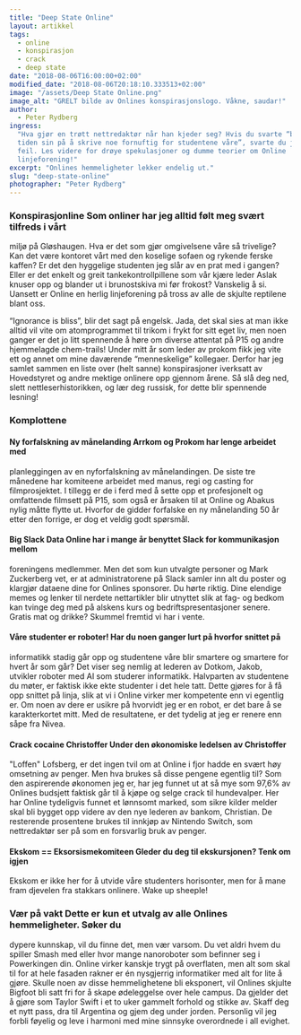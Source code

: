 ```yaml
---
title: "Deep State Online"
layout: artikkel
tags:
  - online
  - konspirasjon
  - crack
  - deep state
date: "2018-08-06T16:00:00+02:00"
modified_date: "2018-08-06T20:18:10.333513+02:00"
image: "/assets/Deep State Online.png"
image_alt: "GRELT bilde av Onlines konspirasjonslogo. Våkne, saudar!"
author:
  - Peter Rydberg
ingress:
  "Hva gjør en trøtt nettredaktør når han kjeder seg? Hvis du svarte “bruke
  tiden sin på å skrive noe fornuftig for studentene våre”, svarte du jaggu
  feil. Les videre for drøye spekulasjoner og dumme teorier om Online
  linjeforening!"
excerpt: "Onlines hemmeligheter lekker endelig ut."
slug: "deep-state-online"
photographer: "Peter Rydberg"
---
```


### Konspirasjonline Som onliner har jeg alltid følt meg svært tilfreds i vårt

miljø på Gløshaugen. Hva er det som gjør omgivelsene våre så trivelige? Kan det
være kontoret vårt med den koselige sofaen og rykende ferske kaffen? Er det den
hyggelige studenten jeg slår av en prat med i gangen? Eller er det enkelt og
greit tankekontrollpillene som vår kjære leder Aslak knuser opp og blander ut i
brunostskiva mi før frokost? Vanskelig å si. Uansett er Online en herlig
linjeforening på tross av alle de skjulte reptilene blant oss.

“Ignorance is bliss”, blir det sagt på engelsk. Jada, det skal sies at man ikke
alltid vil vite om atomprogrammet til trikom i frykt for sitt eget liv, men noen
ganger er det jo litt spennende å høre om diverse attentat på P15 og andre
hjemmelagde chem-trails! Under mitt år som leder av prokom fikk jeg vite ett og
annet om mine daværende “menneskelige” kollegaer. Derfor har jeg samlet sammen
en liste over (helt sanne) konspirasjoner iverksatt av Hovedstyret og andre
mektige onlinere opp gjennom årene. Så slå deg ned, slett nettleserhistorikken,
og lær deg russisk, for dette blir spennende lesning!

### Komplottene

#### Ny forfalskning av månelanding Arrkom og Prokom har lenge arbeidet med

planleggingen av en nyforfalskning av månelandingen. De siste tre månedene har
komiteene arbeidet med manus, regi og casting for filmprosjektet. I tillegg er
de i ferd med å sette opp et profesjonelt og omfattende filmsett på P15, som
også er årsaken til at Online og Abakus nylig måtte flytte ut. Hvorfor de gidder
forfalske en ny månelanding 50 år etter den forrige, er dog et veldig godt
spørsmål.

#### Big Slack Data Online har i mange år benyttet Slack for kommunikasjon mellom

foreningens medlemmer. Men det som kun utvalgte personer og Mark Zuckerberg vet,
er at administratorene på Slack samler inn alt du poster og klargjør dataene
dine for Onlines sponsorer. Du hørte riktig. Dine elendige memes og lenker til
nerdete nettartikler blir utnyttet slik at fag- og bedkom kan tvinge deg med på
alskens kurs og bedriftspresentasjoner senere. Gratis mat og drikke? Skummel
fremtid vi har i vente.

#### Våre studenter er roboter! Har du noen ganger lurt på hvorfor snittet på

informatikk stadig går opp og studentene våre blir smartere og smartere for
hvert år som går? Det viser seg nemlig at lederen av Dotkom, Jakob, utvikler
roboter med AI som studerer informatikk. Halvparten av studentene du møter, er
faktisk ikke ekte studenter i det hele tatt. Dette gjøres for å få opp snittet
på linja, slik at vi i Online virker mer kompetente enn vi egentlig er. Om noen
av dere er usikre på hvorvidt jeg er en robot, er det bare å se karakterkortet
mitt. Med de resultatene, er det tydelig at jeg er renere enn såpe fra Nivea.

#### Crack cocaine Christoffer Under den økonomiske ledelsen av Christoffer

"Loffen" Lofsberg, er det ingen tvil om at Online i fjor hadde en svært høy
omsetning av penger. Men hva brukes så disse pengene egentlig til? Som den
aspirerende økonomen jeg er, har jeg funnet ut at så mye som 97,6% av Onlines
budsjett faktisk går til å kjøpe og selge crack til hundevalper. Her har Online
tydeligvis funnet et lønnsomt marked, som sikre kilder melder skal bli bygget
opp videre av den nye lederen av bankom, Christian. De resterende prosentene
brukes til innkjøp av Nintendo Switch, som nettredaktør ser på som en forsvarlig
bruk av penger.

#### Ekskom == Eksorsismekomiteen Gleder du deg til ekskursjonen? Tenk om igjen

Ekskom er ikke her for å utvide våre studenters horisonter, men for å mane fram
djevelen fra stakkars onlinere. Wake up sheeple!

### Vær på vakt Dette er kun et utvalg av alle Onlines hemmeligheter. Søker du

dypere kunnskap, vil du finne det, men vær varsom. Du vet aldri hvem du spiller
Smash med eller hvor mange nanoroboter som befinner seg i Powerkingen din.
Online virker kanskje trygt på overflaten, men alt som skal til for at hele
fasaden rakner er én nysgjerrig informatiker med alt for lite å gjøre. Skulle
noen av disse hemmelighetene bli eksponert, vil Onlines skjulte Bigfoot bli satt
fri for å skape ødeleggelse over hele campus. Da gjelder det å gjøre som Taylor
Swift i et to uker gammelt forhold og stikke av. Skaff deg et nytt pass, dra til
Argentina og gjem deg under jorden. Personlig vil jeg forbli føyelig og leve i
harmoni med mine sinnsyke overordnede i all evighet.
